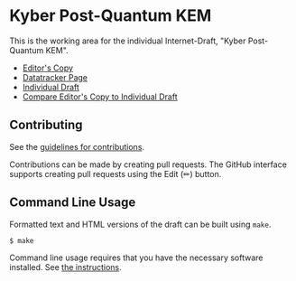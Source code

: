 # Kyber Post-Quantum KEM

This is the working area for the individual Internet-Draft, "Kyber Post-Quantum KEM".

* [Editor's Copy](https://bwesterb.github.io/draft-schwabe-cfrg-kyber/#go.draft-cfrg-schwabe-kyber.html)
* [Datatracker Page](https://datatracker.ietf.org/doc/draft-cfrg-schwabe-kyber)
* [Individual Draft](https://datatracker.ietf.org/doc/html/draft-cfrg-schwabe-kyber)
* [Compare Editor's Copy to Individual Draft](https://bwesterb.github.io/draft-schwabe-cfrg-kyber/#go.draft-cfrg-schwabe-kyber.diff)


## Contributing

See the
[guidelines for contributions](https://github.com/bwesterb/draft-schwabe-cfrg-kyber/blob/main/CONTRIBUTING.md).

Contributions can be made by creating pull requests.
The GitHub interface supports creating pull requests using the Edit (✏) button.


## Command Line Usage

Formatted text and HTML versions of the draft can be built using `make`.

```sh
$ make
```

Command line usage requires that you have the necessary software installed.  See
[the instructions](https://github.com/martinthomson/i-d-template/blob/main/doc/SETUP.md).

